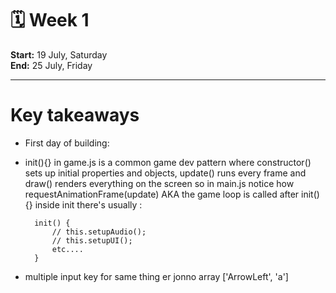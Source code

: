# 🗓 Week 1 
**Start:** 19 July, Saturday  
**End:** 25 July, Friday  

---


# Key takeaways

* First day of building:
- init(){} in game.js is a common game dev pattern where constructor() sets up initial properties and objects, update() runs every frame and draw() renders everything on the screen
    so in main.js   notice how  requestAnimationFrame(update) AKA the game loop is called after init(){}
    inside init there's usually :
     ```
       init() { 
           // this.setupAudio();
           // this.setupUI();
           etc....
       }
     ```

    
- multiple input key for same thing er jonno array ['ArrowLeft', 'a']

    

